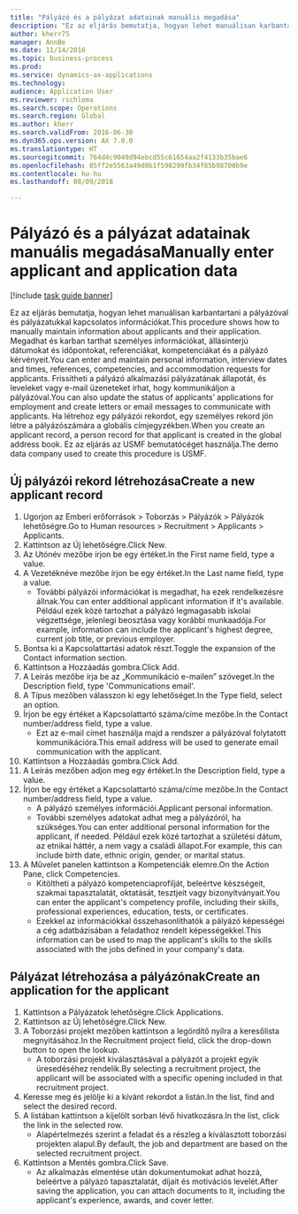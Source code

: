 ```yaml
--- 
title: "Pályázó és a pályázat adatainak manuális megadása"
description: "Ez az eljárás bemutatja, hogyan lehet manuálisan karbantartani a pályázóval és pályázatukkal kapcsolatos információkat."
author: kherr75
manager: AnnBe
ms.date: 11/14/2016
ms.topic: business-process
ms.prod: 
ms.service: dynamics-ax-applications
ms.technology: 
audience: Application User
ms.reviewer: rschloma
ms.search.scope: Operations
ms.search.region: Global
ms.author: kherr
ms.search.validFrom: 2016-06-30
ms.dyn365.ops.version: AX 7.0.0
ms.translationtype: HT
ms.sourcegitcommit: 764d4c9049d94ebcd55c61654aa2f4133b35bae6
ms.openlocfilehash: 05ff2e5563a49d0b1f598299fb34f85b98700b9e
ms.contentlocale: hu-hu
ms.lasthandoff: 08/09/2018

---
```

# <a name="manually-enter-applicant-and-application-data"></a><span data-ttu-id="669eb-103">Pályázó és a pályázat adatainak manuális megadása</span><span class="sxs-lookup"><span data-stu-id="669eb-103">Manually enter applicant and application data</span></span>

[!include [task guide banner](../../includes/task-guide-banner.md)]

<span data-ttu-id="669eb-104">Ez az eljárás bemutatja, hogyan lehet manuálisan karbantartani a pályázóval és pályázatukkal kapcsolatos információkat.</span><span class="sxs-lookup"><span data-stu-id="669eb-104">This procedure shows how to manually maintain information about applicants and their application.</span></span>   <span data-ttu-id="669eb-105">Megadhat és karban tarthat személyes információkat, állásinterjú dátumokat és időpontokat, referenciákat, kompetenciákat és a pályázó kérvényeit.</span><span class="sxs-lookup"><span data-stu-id="669eb-105">You can enter and maintain personal information, interview dates and times, references, competencies, and accommodation requests for applicants.</span></span> <span data-ttu-id="669eb-106">Frissítheti a pályázó alkalmazási pályázatának állapotát, és leveleket vagy e-mail üzeneteket írhat, hogy kommunikáljon a pályázóval.</span><span class="sxs-lookup"><span data-stu-id="669eb-106">You can also update the status of applicants’ applications for employment and create letters or email messages to communicate with applicants.</span></span> <span data-ttu-id="669eb-107">Ha létrehoz egy pályázói rekordot, egy személyes rekord jön létre a pályázószámára a globális címjegyzékben.</span><span class="sxs-lookup"><span data-stu-id="669eb-107">When you create an applicant record, a person record for that applicant is created in the global address book.</span></span>       <span data-ttu-id="669eb-108">Ez az eljárás az USMF bemutatócéget használja.</span><span class="sxs-lookup"><span data-stu-id="669eb-108">The demo data company used to create this procedure is USMF.</span></span>


## <a name="create-a-new-applicant-record"></a><span data-ttu-id="669eb-109">Új pályázói rekord létrehozása</span><span class="sxs-lookup"><span data-stu-id="669eb-109">Create a new applicant record</span></span>
1. <span data-ttu-id="669eb-110">Ugorjon az Emberi erőforrások > Toborzás > Pályázók > Pályázók lehetőségre.</span><span class="sxs-lookup"><span data-stu-id="669eb-110">Go to Human resources > Recruitment > Applicants > Applicants.</span></span>
2. <span data-ttu-id="669eb-111">Kattintson az Új lehetőségre.</span><span class="sxs-lookup"><span data-stu-id="669eb-111">Click New.</span></span>
3. <span data-ttu-id="669eb-112">Az Utónév mezőbe írjon be egy értéket.</span><span class="sxs-lookup"><span data-stu-id="669eb-112">In the First name field, type a value.</span></span>
4. <span data-ttu-id="669eb-113">A Vezetéknéve mezőbe írjon be egy értéket.</span><span class="sxs-lookup"><span data-stu-id="669eb-113">In the Last name field, type a value.</span></span>
    * <span data-ttu-id="669eb-114">További pályázói információkat is megadhat, ha ezek rendelkezésre állnak.</span><span class="sxs-lookup"><span data-stu-id="669eb-114">You can enter additional applicant information if it's available.</span></span> <span data-ttu-id="669eb-115">Például ezek közé tartozhat a pályázó legmagasabb iskolai végzettsége, jelenlegi beosztása vagy korábbi munkaadója.</span><span class="sxs-lookup"><span data-stu-id="669eb-115">For example, information can include the applicant's highest degree, current job title, or previous employer.</span></span>  
5. <span data-ttu-id="669eb-116">Bontsa ki a Kapcsolattartási adatok részt.</span><span class="sxs-lookup"><span data-stu-id="669eb-116">Toggle the expansion of the Contact information section.</span></span>
6. <span data-ttu-id="669eb-117">Kattintson a Hozzáadás gombra.</span><span class="sxs-lookup"><span data-stu-id="669eb-117">Click Add.</span></span>
7. <span data-ttu-id="669eb-118">A Leírás mezőbe írja be az „Kommunikáció e-mailen” szöveget.</span><span class="sxs-lookup"><span data-stu-id="669eb-118">In the Description field, type 'Communications email'.</span></span>
8. <span data-ttu-id="669eb-119">A Típus mezőben válasszon ki egy lehetőséget.</span><span class="sxs-lookup"><span data-stu-id="669eb-119">In the Type field, select an option.</span></span>
9. <span data-ttu-id="669eb-120">Írjon be egy értéket a Kapcsolattartó száma/címe mezőbe.</span><span class="sxs-lookup"><span data-stu-id="669eb-120">In the Contact number/address field, type a value.</span></span>
    * <span data-ttu-id="669eb-121">Ezt az e-mail címet használja majd a rendszer a pályázóval folytatott kommunikációra.</span><span class="sxs-lookup"><span data-stu-id="669eb-121">This email address will be used to generate email communication with the applicant.</span></span>  
10. <span data-ttu-id="669eb-122">Kattintson a Hozzáadás gombra.</span><span class="sxs-lookup"><span data-stu-id="669eb-122">Click Add.</span></span>
11. <span data-ttu-id="669eb-123">A Leírás mezőben adjon meg egy értéket.</span><span class="sxs-lookup"><span data-stu-id="669eb-123">In the Description field, type a value.</span></span>
12. <span data-ttu-id="669eb-124">Írjon be egy értéket a Kapcsolattartó száma/címe mezőbe.</span><span class="sxs-lookup"><span data-stu-id="669eb-124">In the Contact number/address field, type a value.</span></span>
    * <span data-ttu-id="669eb-125">A pályázó személyes információi.</span><span class="sxs-lookup"><span data-stu-id="669eb-125">Applicant personal information.</span></span>  
    * <span data-ttu-id="669eb-126">További személyes adatokat adhat meg a pályázóról, ha szükséges.</span><span class="sxs-lookup"><span data-stu-id="669eb-126">You can enter additional personal information for the applicant, if needed.</span></span> <span data-ttu-id="669eb-127">Például ezek közé tartozhat a születési dátum, az etnikai háttér, a nem vagy a családi állapot.</span><span class="sxs-lookup"><span data-stu-id="669eb-127">For example, this can include birth date, ethnic origin, gender, or marital status.</span></span>  
13. <span data-ttu-id="669eb-128">A Művelet panelen kattintson a Kompetenciák elemre.</span><span class="sxs-lookup"><span data-stu-id="669eb-128">On the Action Pane, click Competencies.</span></span>
    * <span data-ttu-id="669eb-129">Kitöltheti a pályázó kompetenciaprofilját, beleértve készségeit, szakmai tapasztalatát, oktatását, tesztjeit vagy bizonyítványait.</span><span class="sxs-lookup"><span data-stu-id="669eb-129">You can enter the applicant's competency profile, including their skills, professional experiences, education, tests, or certificates.</span></span>  
    * <span data-ttu-id="669eb-130">Ezekkel az információkkal összehasonlíthatók a pályázó képességei a cég adatbázisában a feladathoz rendelt képességekkel.</span><span class="sxs-lookup"><span data-stu-id="669eb-130">This information can be used to map the applicant's skills to the skills associated with the jobs defined in your company's data.</span></span>   

## <a name="create-an-application-for-the-applicant"></a><span data-ttu-id="669eb-131">Pályázat létrehozása a pályázónak</span><span class="sxs-lookup"><span data-stu-id="669eb-131">Create an application for the applicant</span></span>
1. <span data-ttu-id="669eb-132">Kattintson a Pályázatok lehetőségre.</span><span class="sxs-lookup"><span data-stu-id="669eb-132">Click Applications.</span></span>
2. <span data-ttu-id="669eb-133">Kattintson az Új lehetőségre.</span><span class="sxs-lookup"><span data-stu-id="669eb-133">Click New.</span></span>
3. <span data-ttu-id="669eb-134">A Toborzási projekt mezőben kattintson a legördítő nyílra a keresőlista megnyitásához.</span><span class="sxs-lookup"><span data-stu-id="669eb-134">In the Recruitment project field, click the drop-down button to open the lookup.</span></span>
    * <span data-ttu-id="669eb-135">A toborzási projekt kiválasztásával a pályázót a projekt egyik üresedéséhez rendelik.</span><span class="sxs-lookup"><span data-stu-id="669eb-135">By selecting a recruitment project, the applicant will be associated with a specific opening included in that recruitment project.</span></span>  
4. <span data-ttu-id="669eb-136">Keresse meg és jelölje ki a kívánt rekordot a listán.</span><span class="sxs-lookup"><span data-stu-id="669eb-136">In the list, find and select the desired record.</span></span>
5. <span data-ttu-id="669eb-137">A listában kattintson a kijelölt sorban lévő hivatkozásra.</span><span class="sxs-lookup"><span data-stu-id="669eb-137">In the list, click the link in the selected row.</span></span>
    * <span data-ttu-id="669eb-138">Alapértelmezés szerint a feladat és a részleg a kiválasztott toborzási projekten alapul.</span><span class="sxs-lookup"><span data-stu-id="669eb-138">By default, the job and department are based on the selected recruitment project.</span></span>  
6. <span data-ttu-id="669eb-139">Kattintson a Mentés gombra.</span><span class="sxs-lookup"><span data-stu-id="669eb-139">Click Save.</span></span>
    * <span data-ttu-id="669eb-140">Az alkalmazás elmentése után dokumentumokat adhat hozzá, beleértve a pályázó tapasztalatát, díjait és motivációs levelét.</span><span class="sxs-lookup"><span data-stu-id="669eb-140">After saving the application, you can attach documents to it, including the applicant's experience, awards, and cover letter.</span></span>  


